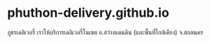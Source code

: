 # phuthon-delivery.github.io
ภูธรเดลิเวอรี่ เราให้บริการเดลิเวอรี่ในเขต อ.สว่างแดนดิน (และพื้นที่ใกล้เคียง) จ.สกลนคร
